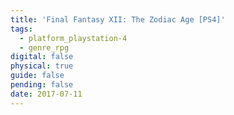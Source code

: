 ```yaml
---
title: 'Final Fantasy XII: The Zodiac Age [PS4]'
tags:
  - platform_playstation-4
  - genre_rpg
digital: false
physical: true
guide: false
pending: false
date: 2017-07-11
---
```

